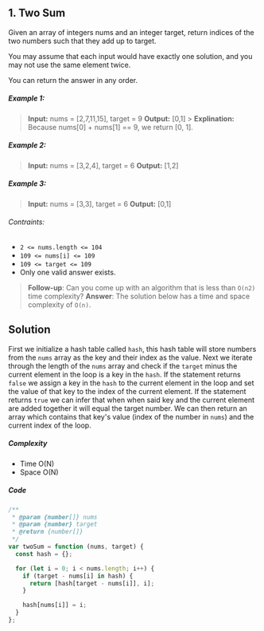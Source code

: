 ## 1. Two Sum

Given an array of integers nums and an integer target, return indices of the two numbers such that they add up to target.

You may assume that each input would have exactly one solution, and you may not use the same element twice.

You can return the answer in any order.

##### Example 1:

> **Input:** nums = [2,7,11,15], target = 9
> **Output:** [0,1] > **Explination:** Because nums[0] + nums[1] == 9, we return [0, 1].

##### Example 2:

> **Input:** nums = [3,2,4], target = 6
> **Output:** [1,2]

##### Example 3:

> **Input:** nums = [3,3], target = 6
> **Output:** [0,1]

###### Contraints:

- `2 <= nums.length <= 104`
- `109 <= nums[i] <= 109`
- `109 <= target <= 109`
- Only one valid answer exists.

> **Follow-up**: Can you come up with an algorithm that is less than `O(n2)` time complexity?
> **Answer**: The solution below has a time and space complexity of `O(n)`.

## Solution

First we initialize a hash table called `hash`, this hash table will store numbers from the `nums` array as the key and their index as the value. Next we iterate through the length of the `nums` array and check if the `target` minus the current element in the loop is a key in the `hash`. If the statement returns `false` we assign a key in the `hash` to the current element in the loop and set the value of that key to the index of the current element. If the statement returns `true` we can infer that when when said key and the current element are added together it will equal the target number. We can then return an array which contains that key's value (index of the number in `nums`) and the current index of the loop.

##### Complexity

- Time O(N)
- Space O(N)

##### Code

```javascript
/**
 * @param {number[]} nums
 * @param {number} target
 * @return {number[]}
 */
var twoSum = function (nums, target) {
  const hash = {};

  for (let i = 0; i < nums.length; i++) {
    if (target - nums[i] in hash) {
      return [hash[target - nums[i]], i];
    }

    hash[nums[i]] = i;
  }
};
```
